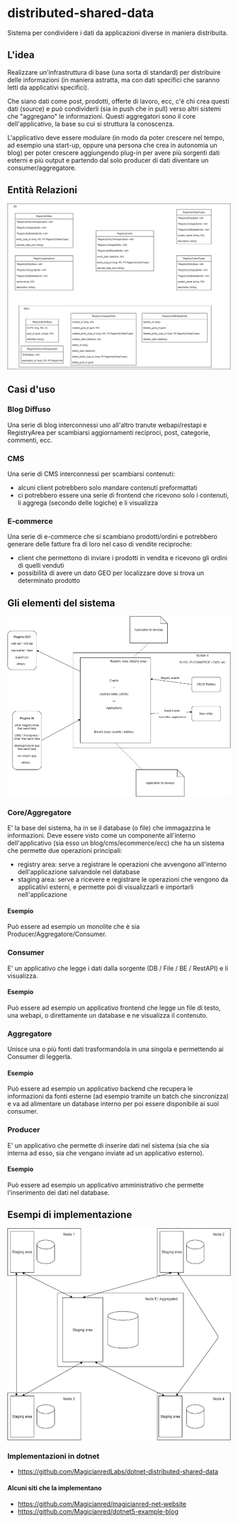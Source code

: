 # distributed-shared-data

Sistema per condividere i dati da applicazioni diverse in maniera distribuita.

## L'idea

Realizzare un'infrastruttura di base (una sorta di standard) per distribuire delle informazioni (in maniera astratta, ma con dati specifici che saranno letti da applicativi specifici).

Che siano dati come post, prodotti, offerte di lavoro, ecc, c'è chi crea questi dati (source) e può condividerli (sia in push che in pull) verso altri sistemi che "aggregano" le informazioni. Questi aggregatori sono il core dell'applicativo, la base su cui si struttura la conoscenza.

L'applicativo deve essere modulare (in modo da poter crescere nel tempo, ad esempio una start-up, oppure una persona che crea in autonomia un blog) per poter crescere aggiungendo plug-in per avere più sorgenti dati esterni e più output e partendo dal solo producer di dati diventare un consumer/aggregatore.

## Entità Relazioni

![Entità Relazioni](./Project/Diagrams/entity-relationship.png)

## Casi d'uso

### Blog Diffuso

Una serie di blog interconnessi uno all'altro tranute webapi/restapi e RegistryArea per scambiarsi aggiornamenti reciproci, post, categorie, commenti, ecc.

### CMS

Una serie di CMS interconnessi per scambiarsi contenuti:
- alcuni client potrebbero solo mandare contenuti preformattati
- ci potrebbero essere una serie di frontend che ricevono solo i contenuti, li aggrega (secondo delle logiche) e li visualizza

### E-commerce

Una serie di e-commerce che si scambiano prodotti/ordini e potrebbero generare delle fatture fra di loro nel caso di vendite reciproche:
- client che permettono di inviare i prodotti in vendita e ricevono gli ordini di quelli venduti
- possibilità di avere un dato GEO per localizzare dove si trova un determinato prodotto

## Gli elementi del sistema

![Gli elementi del sistema](./Project/Diagrams/Core.png)

### Core/Aggregatore

E' la base del sistema, ha in se il database (o file) che immagazzina le informazioni.
Deve essere visto come un componente all'interno dell'applicativo (sia esso un blog/cms/ecommerce/ecc) che ha un sistema che permette due operazioni principali:

- registry area: serve a registrare le operazioni che avvengono all'interno dell'applicazione salvandole nel database
- staging area: serve a ricevere e registrare le operazioni che vengono da applicativi esterni, e permette poi di visualizzarli e importarli nell'applicazione

#### Esempio

Può essere ad esempio un monolite che è sia Producer/Aggregatore/Consumer.

### Consumer

E' un applicativo che legge i dati dalla sorgente (DB / File / BE / RestAPI) e li visualizza.

#### Esempio

Può essere ad esempio un applicativo frontend che legge un file di testo, una webapi, o direttamente un database e ne visualizza il contenuto.

### Aggregatore

Unisce una o più fonti dati trasformandola in una singola e permettendo ai Consumer di leggerla.

#### Esempio

Può essere ad esempio un applicativo backend che recupera le informazioni da fonti esterne (ad esempio tramite un batch che sincronizza) e va ad alimentare un database interno per poi essere disponibile ai suoi consumer.

### Producer

E' un applicativo che permette di inserire dati nel sistema (sia che sia interna ad esso, sia che vengano inviate ad un applicativo esterno).

#### Esempio

Può essere ad esempio un applicativo amministrativo che permette l'inserimento dei dati nel database.



## Esempi di implementazione

![Gli elementi del sistema](./Project/Diagrams/Schema.png)

### Implementazioni in dotnet

- https://github.com/MagicianredLabs/dotnet-distributed-shared-data

#### Alcuni siti che la implementano

- https://github.com/Magicianred/magicianred-net-website
- https://github.com/Magicianred/dotnet5-example-blog
